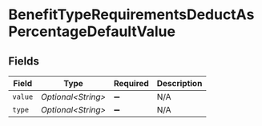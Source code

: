 # BenefitTypeRequirementsDeductAsPercentageDefaultValue


## Fields

| Field               | Type                | Required            | Description         |
| ------------------- | ------------------- | ------------------- | ------------------- |
| `value`             | *Optional\<String>* | :heavy_minus_sign:  | N/A                 |
| `type`              | *Optional\<String>* | :heavy_minus_sign:  | N/A                 |